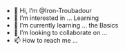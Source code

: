 - 👋 Hi, I’m @Iron-Troubadour
- 👀 I’m interested in ... Learning
- 🌱 I’m currently learning ... the Basics
- 💞️ I’m looking to collaborate on ... 
- 📫 How to reach me ...

<!---
Iron-Troubadour/Iron-Troubadour is a ✨ special ✨ repository because its `README.md` (this file) appears on your GitHub profile.
You can click the Preview link to take a look at your changes.
--->

